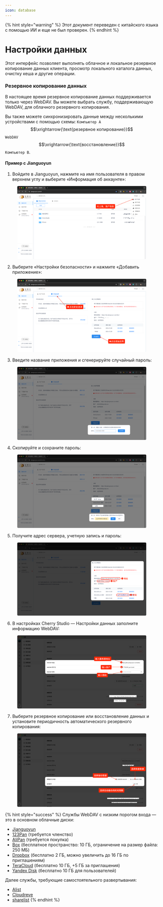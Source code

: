 ```yaml
---
icon: database
---
```


{% hint style="warning" %}
Этот документ переведен с китайского языка с помощью ИИ и еще не был проверен.
{% endhint %}

# Настройки данных

Этот интерфейс позволяет выполнять облачное и локальное резервное копирование данных клиента, просмотр локального каталога данных, очистку кеша и другие операции.

### Резервное копирование данных

В настоящее время резервное копирование данных поддерживается только через WebDAV. Вы можете выбрать службу, поддерживающую WebDAV, для облачного резервного копирования.

Вы также можете синхронизировать данные между несколькими устройствами с помощью схемы: `Компьютер A` $$\xrightarrow{\text{резервное копирование}}$$ `WebDAV` $$\xrightarrow{\text{восстановление}}$$ `Компьютер B`.

#### Пример с Jianguoyun

1. Войдите в Jianguoyun, нажмите на имя пользователя в правом верхнем углу и выберите «Информация об аккаунте»:

<figure><img src="../../../.gitbook/assets/image (39).png" alt=""><figcaption></figcaption></figure>

2. Выберите «Настройки безопасности» и нажмите «Добавить приложение»:

<figure><img src="../../../.gitbook/assets/image (40).png" alt=""><figcaption></figcaption></figure>

3. Введите название приложения и сгенерируйте случайный пароль:

<figure><img src="../../../.gitbook/assets/image (41).png" alt=""><figcaption></figcaption></figure>

4. Скопируйте и сохраните пароль:

<figure><img src="../../../.gitbook/assets/image (42).png" alt=""><figcaption></figcaption></figure>

5. Получите адрес сервера, учетную запись и пароль:

<figure><img src="../../../.gitbook/assets/image (43).png" alt=""><figcaption></figcaption></figure>

6. В настройках Cherry Studio — Настройки данных заполните информацию WebDAV:

<figure><img src="../../../.gitbook/assets/image (48).png" alt=""><figcaption></figcaption></figure>

7. Выберите резервное копирование или восстановление данных и установите периодичность автоматического резервного копирования:

<figure><img src="../../../.gitbook/assets/image (47).png" alt=""><figcaption></figcaption></figure>

{% hint style="success" %}
Службы WebDAV с низким порогом входа — это в основном облачные диски:

* [Jianguoyun](https://www.jianguoyun.com/)
* [123Pan](https://www.123pan.com/) (требуется членство)
* [AliPan](https://www.alipan.com/) (требуется покупка)
* [Box](https://www.box.com/) (бесплатное пространство: 10 ГБ, ограничение на размер файла: 250 МБ)
* [Dropbox](https://www.dropbox.com/) (бесплатно 2 ГБ, можно увеличить до 16 ГБ по приглашениям)
* [TeraCloud](https://teracloud.jp/en/) (бесплатно 10 ГБ, +5 ГБ за приглашения)
* [Yandex Disk](https://disk.yandex.com/) (бесплатно 10 ГБ для пользователей)

Далее службы, требующие самостоятельного развертывания:

* [Alist](https://alist.nn.ci/zh/)
* [Cloudreve](https://cloudreve.org/)
* [sharelist](https://github.com/reruin/sharelist)
{% endhint %}
